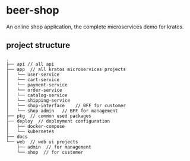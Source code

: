 # beer-shop
An online shop application, the complete microservices demo for kratos.

## project structure
```
.
├── api // all api
├── app  // all kratos microservices projects
│   └── user-service
│   └── cart-service
│   └── payment-service
│   └── order-service
│   └── catalog-service
│   └── shipping-service
│   └── shop-interface    // BFF for customer
│   └── shop-admin   // BFF for management
├── pkg  // common used packages
├── deploy  // deployment configuration
│   ├── docker-compose
│   └── kubernetes
├── docs  
└── web  // web ui projects
    ├── admin  // for management
    └── shop  // for customer
```